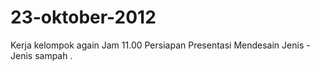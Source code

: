 23-oktober-2012
===============

Kerja kelompok again 
Jam 11.00 
Persiapan Presentasi 
Mendesain Jenis - Jenis sampah .